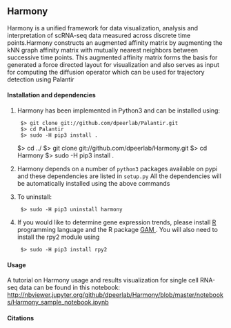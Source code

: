 Harmony
------

Harmony is a unified framework for data visualization, analysis and interpretation of scRNA-seq data measured across discrete time points.Harmony constructs an augmented affinity matrix by augmenting the kNN graph affinity matrix with mutually nearest neighbors between successive time points. This augmented affinity matrix forms the basis for generated a force directed layout for visualization and also serves as input for computing the diffusion operator which can be used for trajectory detection using Palantir


#### Installation and dependencies
1. Harmony has been implemented in Python3 and can be installed using:

        $> git clone git://github.com/dpeerlab/Palantir.git
        $> cd Palantir
        $> sudo -H pip3 install .
	$> cd ../
	$> git clone git://github.com/dpeerlab/Harmony.git
	$> cd Harmony
	$> sudo -H pip3 install .

2. Harmony depends on a number of `python3` packages available on pypi and these dependencies are listed in `setup.py`
All the dependencies will be automatically installed using the above commands

3. To uninstall:
		
		$> sudo -H pip3 uninstall harmony

4. If you would like to determine gene expression trends, please install <a href="https://cran.r-project.org"> R <a> programming language and the R package <a href="https://cran.r-project.org/web/packages/gam/">GAM </a>. You will also need to install the rpy2 module using 
	
		$> sudo -H pip3 install rpy2
		

#### Usage

A tutorial on Harmony usage and results visualization for single cell RNA-seq data can be found in this notebook: http://nbviewer.jupyter.org/github/dpeerlab/Harmony/blob/master/notebooks/Harmony_sample_notebook.ipynb


#### Citations

